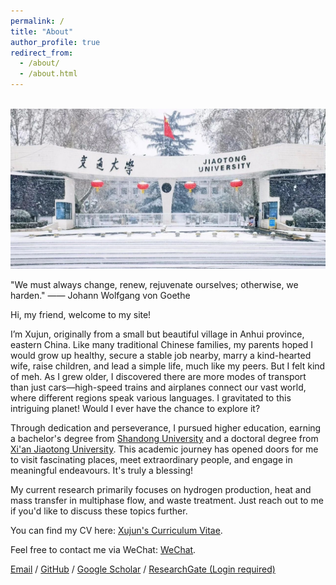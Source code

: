 ```yaml
---
permalink: /
title: "About"
author_profile: true
redirect_from: 
  - /about/
  - /about.html
---
```


<br/><img src='/images/Winter XJTU.png'>

"We must always change, renew, rejuvenate ourselves; otherwise, we harden." —— Johann Wolfgang von Goethe

Hi, my friend, welcome to my site!

I’m Xujun, originally from a small but beautiful village in Anhui province, eastern China. Like many traditional Chinese families, my parents hoped I would grow up healthy, secure a stable job nearby, marry a kind-hearted wife, raise children, and lead a simple life, much like my peers. But I felt kind of meh. As I grew older, I discovered there are more modes of transport than just cars—high-speed trains and airplanes connect our vast world, where different regions speak various languages. I gravitated to this intriguing planet! Would I ever have the chance to explore it?

Through dedication and perseverance, I pursued higher education, earning a bachelor's degree from [Shandong University](https://www.en.sdu.edu.cn/)  and a doctoral degree from [Xi'an Jiaotong University](http://en.xjtu.edu.cn). This academic journey has opened doors for me to visit fascinating places, meet extraordinary people, and engage in meaningful endeavours. It's truly a blessing!

My current research primarily focuses on hydrogen production, heat and mass transfer in multiphase flow, and waste treatment. Just reach out to me if you'd like to discuss these topics further.

You can find my CV here: [Xujun's Curriculum Vitae](../assets/Curriculum_Vitae.pdf). 

Feel free to contact me via WeChat: [WeChat](../assets/WeChat.pdf). 

[Email](mailto:xujun_li@163.com) / [GitHub](https://github.com/Xujun-XJTU) /  [Google Scholar](https://scholar.google.com/citations?user=4RlP_ugAAAAJ&hl=en) / [ResearchGate (Login required)](https://www.researchgate.net/profile/Xujun_Li2)
                    
